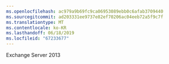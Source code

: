 ```yaml
---
ms.openlocfilehash: ac979a9b69fc9ca06953089ebb0c6afab3709440
ms.sourcegitcommit: ad203331ee9737e82ef70206ac04eeb72a5f9c7f
ms.translationtype: MT
ms.contentlocale: ko-KR
ms.lasthandoff: 06/18/2019
ms.locfileid: "67233677"
---
```

Exchange Server 2013